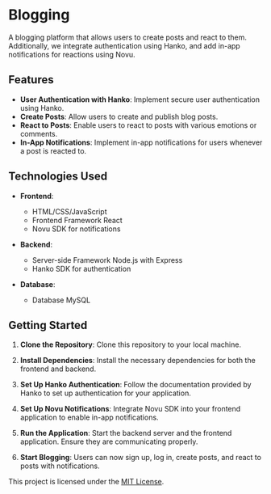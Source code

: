 # Blogging

A blogging platform that allows users to create posts and react to them. Additionally, we integrate authentication using Hanko, and add in-app notifications for reactions using Novu.

## Features

- **User Authentication with Hanko**: Implement secure user authentication using Hanko.
- **Create Posts**: Allow users to create and publish blog posts.
- **React to Posts**: Enable users to react to posts with various emotions or comments.
- **In-App Notifications**: Implement in-app notifications for users whenever a post is reacted to.

## Technologies Used

- **Frontend**:

  - HTML/CSS/JavaScript
  - Frontend Framework React
  - Novu SDK for notifications

- **Backend**:

  - Server-side Framework Node.js with Express
  - Hanko SDK for authentication

- **Database**:
  - Database MySQL

## Getting Started

1. **Clone the Repository**: Clone this repository to your local machine.

2. **Install Dependencies**: Install the necessary dependencies for both the frontend and backend.

3. **Set Up Hanko Authentication**: Follow the documentation provided by Hanko to set up authentication for your application.

4. **Set Up Novu Notifications**: Integrate Novu SDK into your frontend application to enable in-app notifications.

5. **Run the Application**: Start the backend server and the frontend application. Ensure they are communicating properly.

6. **Start Blogging**: Users can now sign up, log in, create posts, and react to posts with notifications.

This project is licensed under the [MIT License](LICENSE).

